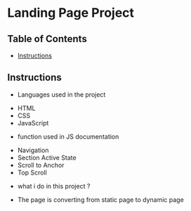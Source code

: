 # Landing Page Project

## Table of Contents

* [Instructions](#instructions)

## Instructions

* Languages used in the project
- HTML
- CSS
- JavaScript

* function used in JS documentation
- Navigation
-  Section Active State
- Scroll to Anchor
- Top Scroll 

* what i do in this project ?
- The page is converting from static page to dynamic page